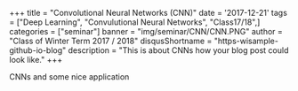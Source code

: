 +++
title = "Convolutional Neural Networks (CNN)"
date = '2017-12-21'
tags = ["Deep Learning", "Convulutional Neural Networks", "Class17/18",]
categories = ["seminar"]
banner = "img/seminar/CNN/CNN.PNG"
author = "Class of Winter Term 2017 / 2018"
disqusShortname = "https-wisample-github-io-blog"
description = "This is about CNNs how your blog post could look like."
+++

CNNs and some nice application
